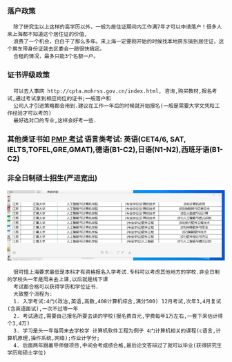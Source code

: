 
### 落户政策
```
  除了研究生以上这样的高学历以外，一般为居住证期间内工作满7年才可以申请落户！很多人来上海都不知道这个居住证的价值,
  浪费了一个机会，白白干了那么多年。来上海一定要刚开始的时候找本地房东搞到居住证，这个房东带身份证就去区委会一趟很快搞定。
  合租的情况，最多只能3个名额一户。
```
### 证书评级政策
```
  可以去人事网 http://cpta.mohrss.gov.cn/index.html, 咨询,购买教材,报名考试,通过考试拿到相应岗位的证书;一般落户和
  公司人才引进策略都会用到.建议在工作一年后的时候就开始报名(一般是需要大学文凭和工作经验才可以考的)
  最好选对口的专业,这样会好考一些.
```

### 其他类证书如 [PMP 考试](https://www.zhihu.com/question/23069324)  语言类考试: 英语(CET4/6, SAT, IELTS,TOFEL,GRE,GMAT),德语(B1-C2),日语(N1-N2),西班牙语(B1-C2)

### 非全日制硕士招生(严进宽出)
![](image/reference.png)
```
  很可惜上海要求最低是本科才有资格报名入学考试.专科可以考虑其他地方的学校.非全日制的学校头一年是周末去上课,以后就是线下课
  考试都合格可以获得学历和学位证书.
  大致整个流程为: 
  1. 入学考试:4门(政治,英语,高数,408计算机综合,满分500) 12月考试,次年3,4月复试(含英语面试),一次不过等一年
  2. 考试通过,需要自己报名所要去读的学校(报名费百元,学费每年1万左右,一套下来估计得个3,4万)
  3. 学习是头一年每周末去学校学 计算机软件工程为例子 4门计算机相关的课程(c语言,计算机原理,操作系统,网络);作业计学分;
  4. 后面两年跟着导师做项目,中间会考成绩合格,最后论文答辩过了就可以毕业(获得研究生学历和硕士学位)
```
